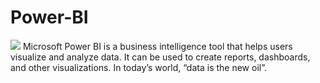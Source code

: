 # Power-BI
<IMG SRC = "https://www.meldium.com/wp-content/uploads/2019/11/power-BI.png">
Microsoft Power BI is a business intelligence tool that helps users visualize and analyze data. It can be used to create reports, dashboards, and other visualizations. 
In today’s world, “data is the new oil”.
